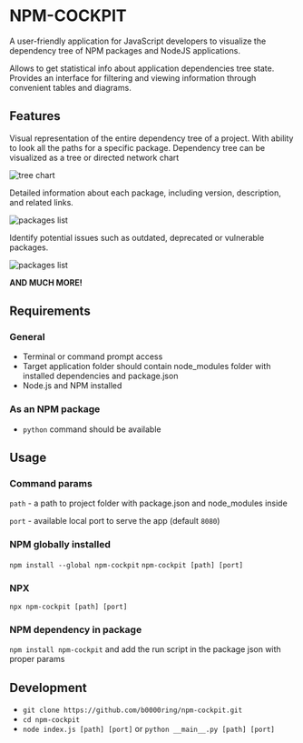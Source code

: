 # NPM-COCKPIT

A user-friendly application for JavaScript developers to visualize the dependency tree of NPM packages and NodeJS applications. 

Allows to get statistical info about application dependencies tree state. Provides an interface for filtering and viewing information through convenient tables and diagrams.

## Features

Visual representation of the entire dependency tree of a project. With ability to look all the paths for a specific package. Dependency tree can be visualized as a tree or directed network chart

![tree chart](https://chartexample.com/images/npm-cockpit/network.jpg)

Detailed information about each package, including version, description, and related links.

![packages list](https://chartexample.com/images/npm-cockpit/list.jpg)

Identify potential issues such as outdated, deprecated or vulnerable packages.

![packages list](https://chartexample.com/images/npm-cockpit/deprecated.jpg)

**AND MUCH MORE!**


## Requirements

### General
- Terminal or command prompt access
- Target application folder should contain node_modules folder with installed dependencies and package.json
- Node.js and NPM installed

### As an NPM package
- `python` command should be available

## Usage

### Command params

`path` - a path to project folder with package.json and node_modules inside

`port` - available local port to serve the app (default `8080`)

### NPM globally installed
`npm install --global npm-cockpit`
`npm-cockpit [path] [port]`

### NPX
`npx npm-cockpit [path] [port]`

### NPM dependency in package
`npm install npm-cockpit` and add the run script in the package json with proper params

## Development
- `git clone https://github.com/b0000ring/npm-cockpit.git`
- `cd npm-cockpit`
- `node index.js [path] [port]` or `python __main__.py [path] [port]`
